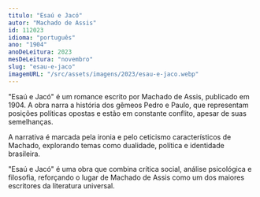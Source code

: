 ```yaml
---
titulo: "Esaú e Jacó"
autor: "Machado de Assis"
id: 112023
idioma: "português"
ano: "1904"
anoDeLeitura: 2023
mesDeLeitura: "novembro"
slug: "esau-e-jaco"
imagemURL: "/src/assets/imagens/2023/esau-e-jaco.webp"
---
```


"Esaú e Jacó" é um romance escrito por Machado de Assis, publicado em 1904. A obra narra a história dos gêmeos Pedro e Paulo, que representam posições políticas opostas e estão em constante conflito, apesar de suas semelhanças.

A narrativa é marcada pela ironia e pelo ceticismo característicos de Machado, explorando temas como dualidade, política e identidade brasileira.

"Esaú e Jacó" é uma obra que combina crítica social, análise psicológica e filosofia, reforçando o lugar de Machado de Assis como um dos maiores escritores da literatura universal.

